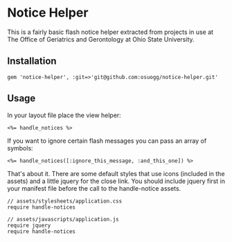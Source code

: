 Notice Helper
=============

This is a fairly basic flash notice helper extracted from projects in use at The Office of Geriatrics and Gerontology at Ohio State University.

Installation
------------

`gem 'notice-helper', :git=>'git@github.com:osuogg/notice-helper.git'`

Usage
-----

In your layout file place the view helper:

`<%= handle_notices %>`

If you want to ignore certain flash messages you can pass an array of symbols:

`<%= handle_notices([:ignore_this_message, :and_this_one]) %>`

That's about it.  There are some default styles that use icons (included in the assets) and a little jquery for the close link.  You should include jquery first in your manifest file before the call to the handle-notice assets.

    // assets/stylesheets/application.css
    require handle-notices
    
    // assets/javascripts/application.js
    require jquery
    require handle-notices
